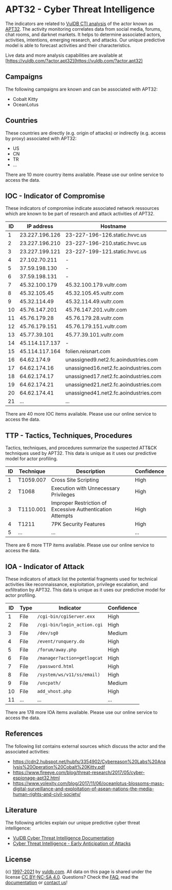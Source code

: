 # APT32 - Cyber Threat Intelligence

The indicators are related to [VulDB CTI analysis](https://vuldb.com/?doc.cti) of the actor known as [APT32](https://vuldb.com/?actor.apt32). The activity monitoring correlates data from social media, forums, chat rooms, and darknet markets. It helps to determine associated actors, activities, intentions, emerging research, and attacks. Our unique predictive model is able to forecast activities and their characteristics.

Live data and more analysis capabilities are available at [https://vuldb.com/?actor.apt32](https://vuldb.com/?actor.apt32)

## Campaigns

The following campaigns are known and can be associated with APT32:

* Cobalt Kitty
* OceanLotus

## Countries

These countries are directly (e.g. origin of attacks) or indirectly (e.g. access by proxy) associated with APT32:

* US
* CN
* TR
* ...

There are 10 more country items available. Please use our online service to access the data.

## IOC - Indicator of Compromise

These indicators of compromise indicate associated network ressources which are known to be part of research and attack activities of APT32.

ID | IP address | Hostname | Confidence
-- | ---------- | -------- | ----------
1 | 23.227.196.126 | 23-227-196-126.static.hvvc.us | High
2 | 23.227.196.210 | 23-227-196-210.static.hvvc.us | High
3 | 23.227.199.121 | 23-227-199-121.static.hvvc.us | High
4 | 27.102.70.211 | - | High
5 | 37.59.198.130 | - | High
6 | 37.59.198.131 | - | High
7 | 45.32.100.179 | 45.32.100.179.vultr.com | Medium
8 | 45.32.105.45 | 45.32.105.45.vultr.com | Medium
9 | 45.32.114.49 | 45.32.114.49.vultr.com | Medium
10 | 45.76.147.201 | 45.76.147.201.vultr.com | Medium
11 | 45.76.179.28 | 45.76.179.28.vultr.com | Medium
12 | 45.76.179.151 | 45.76.179.151.vultr.com | Medium
13 | 45.77.39.101 | 45.77.39.101.vultr.com | Medium
14 | 45.114.117.137 | - | High
15 | 45.114.117.164 | folien.reisnart.com | High
16 | 64.62.174.9 | unassigned9.net2.fc.aoindustries.com | High
17 | 64.62.174.16 | unassigned16.net2.fc.aoindustries.com | High
18 | 64.62.174.17 | unassigned17.net2.fc.aoindustries.com | High
19 | 64.62.174.21 | unassigned21.net2.fc.aoindustries.com | High
20 | 64.62.174.41 | unassigned41.net2.fc.aoindustries.com | High
21 | ... | ... | ...

There are 40 more IOC items available. Please use our online service to access the data.

## TTP - Tactics, Techniques, Procedures

Tactics, techniques, and procedures summarize the suspected ATT&CK techniques used by APT32. This data is unique as it uses our predictive model for actor profiling.

ID | Technique | Description | Confidence
-- | --------- | ----------- | ----------
1 | T1059.007 | Cross Site Scripting | High
2 | T1068 | Execution with Unnecessary Privileges | High
3 | T1110.001 | Improper Restriction of Excessive Authentication Attempts | High
4 | T1211 | 7PK Security Features | High
5 | ... | ... | ...

There are 6 more TTP items available. Please use our online service to access the data.

## IOA - Indicator of Attack

These indicators of attack list the potential fragments used for technical activities like reconnaissance, exploitation, privilege escalation, and exfiltration by APT32. This data is unique as it uses our predictive model for actor profiling.

ID | Type | Indicator | Confidence
-- | ---- | --------- | ----------
1 | File | `/cgi-bin/cgiServer.exx` | High
2 | File | `/cgi-bin/login_action.cgi` | High
3 | File | `/dev/sg0` | Medium
4 | File | `/event/runquery.do` | High
5 | File | `/forum/away.php` | High
6 | File | `/manager?action=getlogcat` | High
7 | File | `/password.html` | High
8 | File | `/system/ws/v11/ss/email)` | High
9 | File | `/uncpath/` | Medium
10 | File | `add_vhost.php` | High
11 | ... | ... | ...

There are 178 more IOA items available. Please use our online service to access the data.

## References

The following list contains external sources which discuss the actor and the associated activities:

* https://cdn2.hubspot.net/hubfs/3354902/Cybereason%20Labs%20Analysis%20Operation%20Cobalt%20Kitty.pdf
* https://www.fireeye.com/blog/threat-research/2017/05/cyber-espionage-apt32.html
* https://www.volexity.com/blog/2017/11/06/oceanlotus-blossoms-mass-digital-surveillance-and-exploitation-of-asean-nations-the-media-human-rights-and-civil-society/

## Literature

The following articles explain our unique predictive cyber threat intelligence:

* [VulDB Cyber Threat Intelligence Documentation](https://vuldb.com/?doc.cti)
* [Cyber Threat Intelligence - Early Anticipation of Attacks](https://www.scip.ch/en/?labs.20201022)

## License

(c) [1997-2021](https://vuldb.com/?doc.changelog) by [vuldb.com](https://vuldb.com/?doc.about). All data on this page is shared under the license [CC BY-NC-SA 4.0](https://creativecommons.org/licenses/by-nc-sa/4.0/). Questions? Check the [FAQ](https://vuldb.com/?doc.faq), read the [documentation](https://vuldb.com/?doc) or [contact us](https://vuldb.com/?contact)!

